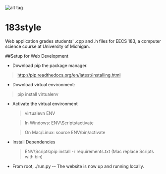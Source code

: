 ![alt tag](https://raw.github.com/vianuevm/183_style_grader/master/app/static/img/388.jpg)

<!-- [![Build Status](https://travis-ci.org/thewolfa2/cppstyle.png?branch=master)](https://travis-ci.org/thewolfa2/cppstyle)
[![Coverage Status](https://coveralls.io/repos/thewolfa2/cppstyle/badge.png?branch=master)](https://coveralls.io/r/thewolfa2/cppstyle?branch=master)
[![Open bugs](https://badge.waffle.io/thewolfa2/cppstyle.png?label=bug&title=Open%20Bugs)](https://waffle.io/thewolfa2/cppstyle)
[![Stories in Ready](https://badge.waffle.io/thewolfa2/cppstyle.png?label=ready&title=Ready)](http://waffle.io/thewolfa2/cppstyle) -->


183style
================

Web application grades students' .cpp and .h files for EECS 183, a computer science course at University of Michigan.

##Setup for Web Development

* Download pip the package manager.
> http://pip.readthedocs.org/en/latest/installing.html

* Download virtual environment:
> pip install virtualenv

* Activate the virtual environment

  > virtualevn ENV
  
  
  > In Windows: ENV\Scripts\activate
  
  
  > On Mac/Linux: source ENV/bin/activate
  

* Install Dependencies

  > ENV\Scripts\pip install -r requirements.txt (Mac replace Scripts with bin)


* From root, ./run.py -- The website is now up and running locally.

